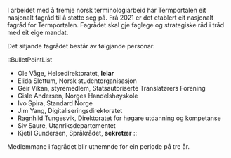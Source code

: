 I arbeidet med å fremje norsk terminologiarbeid har Termportalen eit
nasjonalt fagråd til å støtte seg på. Frå 2021 er det etablert eit
nasjonalt fagråd for Termportalen. Fagrådet skal gje faglege og
strategiske råd i tråd med eit eige mandat.

Det sitjande fagrådet består av følgjande personar:

::BulletPointList
- Ole Våge, Helsedirektoratet, **leiar**
- Elida Slettum, Norsk studentorganisasjon
- Geir Vikan, styremedlem, Statsautoriserte Translatørers Forening
- Gisle Andersen, Norges Handelshøyskole
- Ivo Spira, Standard Norge
- Jim Yang, Digitaliseringsdirektoratet
- Ragnhild Tungesvik, Direktoratet for høgare utdanning og kompetanse
- Siv Saure, Utanriksdepartementet
- Kjetil Gundersen, Språkrådet, **sekretær**
::

Medlemmane i fagrådet blir utnemnde for ein periode på tre år.
